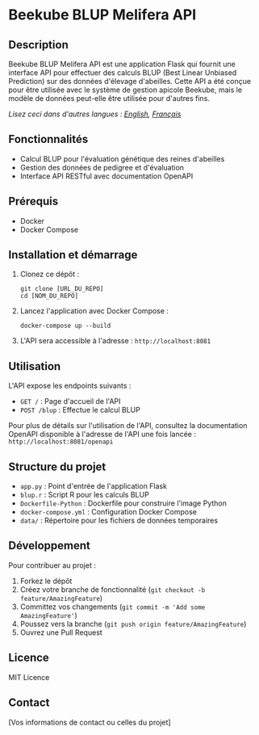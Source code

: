 # Beekube BLUP Melifera API

## Description
Beekube BLUP Melifera API est une application Flask qui fournit une interface API pour effectuer des calculs BLUP (Best Linear Unbiased Prediction) sur des données d'élevage d'abeilles. Cette API a été conçue pour être utilisée avec le système de gestion apicole Beekube, mais le modèle de données peut-elle être utilisée pour d'autres fins.


*Lisez ceci dans d'autres langues : [English](README.md), [Français](README.fr.md)*

## Fonctionnalités
- Calcul BLUP pour l'évaluation génétique des reines d'abeilles
- Gestion des données de pedigree et d'évaluation
- Interface API RESTful avec documentation OpenAPI

## Prérequis
- Docker
- Docker Compose

## Installation et démarrage
1. Clonez ce dépôt :
   ```
   git clone [URL_DU_REPO]
   cd [NOM_DU_REPO]
   ```

2. Lancez l'application avec Docker Compose :
   ```
   docker-compose up --build
   ```

3. L'API sera accessible à l'adresse : `http://localhost:8081`

## Utilisation
L'API expose les endpoints suivants :

- `GET /` : Page d'accueil de l'API
- `POST /blup` : Effectue le calcul BLUP

Pour plus de détails sur l'utilisation de l'API, consultez la documentation OpenAPI disponible à l'adresse de l'API une fois lancée :
`http://localhost:8081/openapi`

## Structure du projet
- `app.py` : Point d'entrée de l'application Flask
- `blup.r` : Script R pour les calculs BLUP
- `Dockerfile-Python` : Dockerfile pour construire l'image Python
- `docker-compose.yml` : Configuration Docker Compose
- `data/` : Répertoire pour les fichiers de données temporaires

## Développement
Pour contribuer au projet :

1. Forkez le dépôt
2. Créez votre branche de fonctionnalité (`git checkout -b feature/AmazingFeature`)
3. Committez vos changements (`git commit -m 'Add some AmazingFeature'`)
4. Poussez vers la branche (`git push origin feature/AmazingFeature`)
5. Ouvrez une Pull Request

## Licence
MIT Licence

## Contact
[Vos informations de contact ou celles du projet]